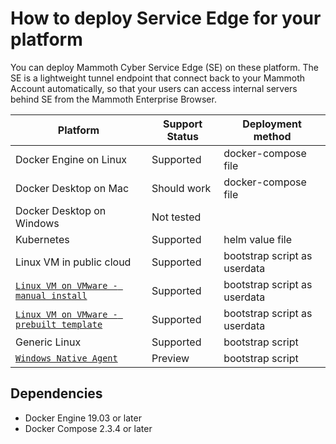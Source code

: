 # How to deploy Service Edge for your platform

You can deploy Mammoth Cyber Service Edge (SE) on these platform.
The SE is a lightweight tunnel endpoint that connect back to your Mammoth Account automatically,
so that your users can access internal servers behind SE from the Mammoth Enterprise Browser.

| Platform  | Support Status | Deployment method |
| ------------- | ------------- | ------------- |
| Docker Engine on Linux | Supported  | docker-compose file |
| Docker Desktop on Mac  | Should work  | docker-compose file  |
| Docker Desktop on Windows | Not tested |  |
| Kubernetes | Supported | helm value file |
| Linux VM in public cloud | Supported | bootstrap script as userdata |
| [`Linux VM on VMware - manual install`](vmware-bootstrap.md) | Supported | bootstrap script as userdata |
| [`Linux VM on VMware - prebuilt template`](vmware-prebuilt.md) | Supported | bootstrap script as userdata |
| Generic Linux | Supported | bootstrap script |
| [`Windows Native Agent`](win-bootstrap.md) | Preview | bootstrap script |


## Dependencies
* Docker Engine 19.03 or later
* Docker Compose 2.3.4 or later
